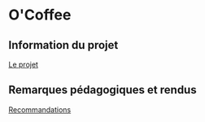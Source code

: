 # O'Coffee

## Information du projet

[Le projet](./docs/demande-client/)

## Remarques pédagogiques et rendus

[Recommandations](./docs/recommandations/)
